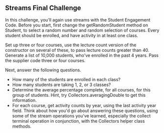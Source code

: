 ## Streams Final Challenge

In this challenge, you'll again use streams with the Student Engagement Code.
Before you start, first change the getRandomStudent method on Student, to select a random number and random selection of courses.
Every student should be enrolled, and have activity in at least one class.

Set up three or four courses, use the lecture count version of the constructor on several of these, to pass lecture counts greater than 40.
Generate a list of 10,000 students, who've enrolled in the past 4 years.
Pass the supplier code three or four courses.

Next, answer the following questions.
 - How many of the students are enrolled in each class?
 - How many students are taking 1, 2, or 3 classes?
 - Determine the average percentage complete, for all courses, for this group of students. Hint, try Collectors.averagingDouble to get this information.
 - For each course, get activity counts by year, using the last activity year field.
Think about how you'd go about answering these questions, using some of the stream operations you've learned, especially the collect terminal operation in conjunction, with the Collectors helper class methods.